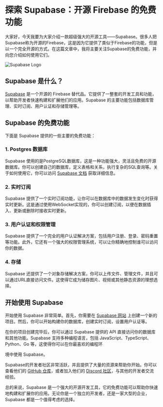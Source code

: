 # 探索 Supabase：开源 Firebase 的免费功能

大家好，今天我要为大家介绍一款超级强大的开源工具——Supabase。很多人把Supabase称为开源的Firebase，这是因为它提供了类似于Firebase的功能，但是以一个完全开源的方式。在这篇文章中，我将主要关注Supabase的免费功能，并向您介绍如何使用它们。

![Supabase Logo](https://supabase.io/new/images/logo-dark.png)

## Supabase 是什么？

[Supabase](https://supabase.io/) 是一个开源的 Firebase 替代品。它提供了一整套的开发工具和功能，以帮助开发者快速构建和扩展他们的应用。Supabase 的主要功能包括数据库管理、实时订阅、用户认证和存储管理等。

## Supabase 的免费功能

下面是 Supabase 提供的一些主要的免费功能：

### 1. Postgres 数据库

Supabase 使用的是PostgreSQL数据库，这是一种功能强大，灵活且免费的开源数据库。你可以创建自己的数据库，定义表格和关系，执行复杂的SQL查询等。关于如何使用它，你可以访问 [Supabase 文档](https://supabase.io/docs) 获取详细信息。

### 2. 实时订阅

Supabase 提供了一个实时订阅功能，让你可以在数据库中的数据发生变化时获得实时更新。这是通过使用WebSocket实现的，你可以创建订阅，以便在数据插入、更新或删除时接收实时更新。

### 3. 用户认证和权限管理

Supabase 提供了一个完全的用户认证解决方案，包括用户注册、登录、密码重置等功能。此外，它还有一个强大的权限管理系统，可以让你精确地控制谁可以访问你的数据。

### 4. 存储

Supabase 还提供了一个对象存储解决方案，你可以上传文件、管理文件，并且可以通过URL直接访问文件。这使得它成为储存图片、视频或其他静态资源的理想选择。

## 开始使用 Supabase

开始使用 Supabase 非常简单。首先，你需要在 [Supabase 网站](https://supabase.io/) 上创建一个新的项目。然后，你可以开始构建你的数据库，创建实时订阅，设置用户认证等。

在你的项目创建完毕后，你可以通过 Supabase 提供的 API 直接访问你的数据库和其他功能。Supabase 支持多种编程语言，包括 JavaScript、TypeScript、Python、Go 等，这使得你可以在你最喜欢的编程环

境中使用 Supabase。

Supabase的开发者社区非常活跃，并且提供了大量的资源来帮助你开始。你可以查看他们的 [GitHub 仓库](https://github.com/supabase/supabase)，或者加入他们的 [Discord 社区](https://discord.com/invite/b3r2CVA)，与其他的开发者交流经验。

总的来说，Supabase 是一个强大的开源开发工具，它的免费功能可以帮助你快速地构建和扩展你的应用。无论你是一个独立的开发者，还是一家大型的企业，Supabase 都是一个值得考虑的选择。
